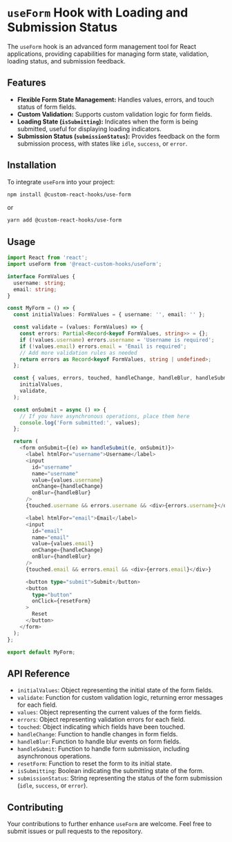 # `useForm` Hook with Loading and Submission Status

The `useForm` hook is an advanced form management tool for React applications, providing capabilities for managing form state, validation, loading status, and submission feedback.

## Features

- **Flexible Form State Management:** Handles values, errors, and touch status of form fields.
- **Custom Validation:** Supports custom validation logic for form fields.
- **Loading State (`isSubmitting`):** Indicates when the form is being submitted, useful for displaying loading indicators.
- **Submission Status (`submissionStatus`):** Provides feedback on the form submission process, with states like `idle`, `success`, or `error`.

## Installation

To integrate `useForm` into your project:

```bash
npm install @custom-react-hooks/use-form
```

or

```bash
yarn add @custom-react-hooks/use-form
```

## Usage

```typescript
import React from 'react';
import useForm from '@react-custom-hooks/useForm';

interface FormValues {
  username: string;
  email: string;
}

const MyForm = () => {
  const initialValues: FormValues = { username: '', email: '' };

  const validate = (values: FormValues) => {
    const errors: Partial<Record<keyof FormValues, string>> = {};
    if (!values.username) errors.username = 'Username is required';
    if (!values.email) errors.email = 'Email is required';
    // Add more validation rules as needed
    return errors as Record<keyof FormValues, string | undefined>;
  };

  const { values, errors, touched, handleChange, handleBlur, handleSubmit, resetForm } = useForm(
    initialValues,
    validate,
  );

  const onSubmit = async () => {
    // If you have asynchronous operations, place them here
    console.log('Form submitted:', values);
  };

  return (
    <form onSubmit={(e) => handleSubmit(e, onSubmit)}>
      <label htmlFor="username">Username</label>
      <input
        id="username"
        name="username"
        value={values.username}
        onChange={handleChange}
        onBlur={handleBlur}
      />
      {touched.username && errors.username && <div>{errors.username}</div>}

      <label htmlFor="email">Email</label>
      <input
        id="email"
        name="email"
        value={values.email}
        onChange={handleChange}
        onBlur={handleBlur}
      />
      {touched.email && errors.email && <div>{errors.email}</div>}

      <button type="submit">Submit</button>
      <button
        type="button"
        onClick={resetForm}
      >
        Reset
      </button>
    </form>
  );
};

export default MyForm;
```

## API Reference

- `initialValues`: Object representing the initial state of the form fields.
- `validate`: Function for custom validation logic, returning error messages for each field.
- `values`: Object representing the current values of the form fields.
- `errors`: Object representing validation errors for each field.
- `touched`: Object indicating which fields have been touched.
- `handleChange`: Function to handle changes in form fields.
- `handleBlur`: Function to handle blur events on form fields.
- `handleSubmit`: Function to handle form submission, including asynchronous operations.
- `resetForm`: Function to reset the form to its initial state.
- `isSubmitting`: Boolean indicating the submitting state of the form.
- `submissionStatus`: String representing the status of the form submission (`idle`, `success`, or `error`).

## Contributing

Your contributions to further enhance `useForm` are welcome. Feel free to submit issues or pull requests to the repository.
